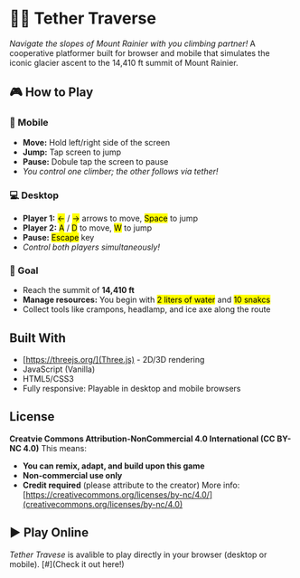 # 🧗‍♀️ Tether Traverse

*Navigate the slopes of Mount Rainier with you climbing partner!*
A cooperative platformer built for browser and mobile that simulates the iconic glacier ascent to the 14,410 ft summit of Mount Rainier. 

## 🎮 How to Play
### 📱 Mobile
- **Move:** Hold left/right side of the screen
- **Jump:** Tap screen to jump
- **Pause:** Dobule tap the screen to pause
- *You control one climber; the other follows via tether!*

### 💻 Desktop
- **Player 1:**  <mark>←</mark> / <mark>→</mark> arrows to move, <mark>Space</mark> to jump
- **Player 2:** <mark>A</mark> / <mark>D</mark> to move, <mark>W</mark> to jump
- **Pause:** <mark>Escape</mark> key
- *Control both players simultaneously!*

### 🏁 Goal
- Reach the summit of **14,410 ft**
- **Manage resources:** You begin with <mark>2 liters of water</mark> and <mark>10 snakcs</mark>
- Collect tools like crampons, headlamp, and ice axe along the route

## Built With
- [https://threejs.org/](Three.js) - 2D/3D rendering
- JavaScript (Vanilla)
- HTML5/CSS3
- Fully responsive: Playable in desktop and mobile browsers

## License
**Creatvie Commons Attribution-NonCommercial 4.0 International (CC BY-NC 4.0)**
This means:
- **You can remix, adapt, and build upon this game**
- **Non-commercial use only**
- **Credit required** (please attribute to the creator)
More info: [https://creativecommons.org/licenses/by-nc/4.0/](creativecommons.org/licenses/by-nc/4.0)

## ▶️ Play Online
*Tether Travese* is avalible to play directly in your browser (desktop or mobile). [#](Check it out here!)
